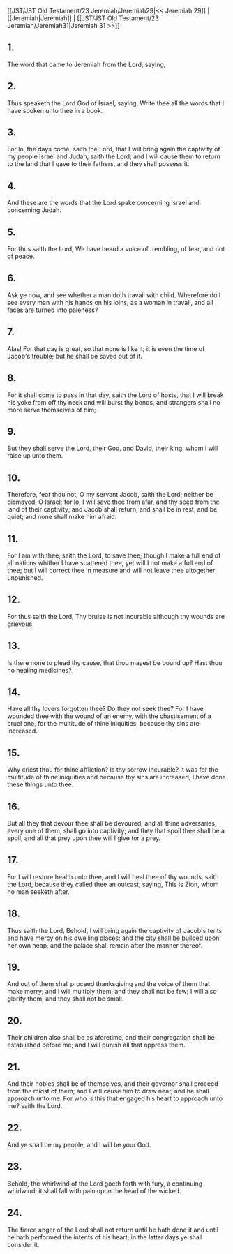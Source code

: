 [[JST/JST Old Testament/23 Jeremiah/Jeremiah29|<< Jeremiah 29]] | [[Jeremiah|Jeremiah]] | [[JST/JST Old Testament/23 Jeremiah/Jeremiah31|Jeremiah 31 >>]]
## 1.
The word that came to Jeremiah from the Lord, saying,
## 2.
Thus speaketh the Lord God of Israel, saying, Write thee all the words that I have spoken unto thee in a book.
## 3.
For lo, the days come, saith the Lord, that I will bring again the captivity of my people Israel and Judah, saith the Lord; and I will cause them to return to the land that I gave to their fathers, and they shall possess it.
## 4.
And these are the words that the Lord spake concerning Israel and concerning Judah.
## 5.
For thus saith the Lord, We have heard a voice of trembling, of fear, and not of peace.
## 6.
Ask ye now, and see whether a man doth travail with child. Wherefore do I see every man with his hands on his loins, as a woman in travail, and all faces are turned into paleness?
## 7.
Alas! For that day is great, so that none is like it; it is even the time of Jacob\'s trouble; but he shall be saved out of it.
## 8.
For it shall come to pass in that day, saith the Lord of hosts, that I will break his yoke from off thy neck and will burst thy bonds, and strangers shall no more serve themselves of him;
## 9.
But they shall serve the Lord, their God, and David, their king, whom I will raise up unto them.
## 10.
Therefore, fear thou not, O my servant Jacob, saith the Lord; neither be dismayed, O Israel; for lo, I will save thee from afar, and thy seed from the land of their captivity; and Jacob shall return, and shall be in rest, and be quiet; and none shall make him afraid.
## 11.
For I am with thee, saith the Lord, to save thee; though I make a full end of all nations whither I have scattered thee, yet will I not make a full end of thee; but I will correct thee in measure and will not leave thee altogether unpunished.
## 12.
For thus saith the Lord, Thy bruise is not incurable although thy wounds are grievous.
## 13.
Is there none to plead thy cause, that thou mayest be bound up? Hast thou no healing medicines?
## 14.
Have all thy lovers forgotten thee? Do they not seek thee? For I have wounded thee with the wound of an enemy, with the chastisement of a cruel one, for the multitude of thine iniquities, because thy sins are increased.
## 15.
Why criest thou for thine affliction? Is thy sorrow incurable? It was for the multitude of thine iniquities and because thy sins are increased, I have done these things unto thee.
## 16.
But all they that devour thee shall be devoured; and all thine adversaries, every one of them, shall go into captivity; and they that spoil thee shall be a spoil, and all that prey upon thee will I give for a prey.
## 17.
For I will restore health unto thee, and I will heal thee of thy wounds, saith the Lord, because they called thee an outcast, saying, This is Zion, whom no man seeketh after.
## 18.
Thus saith the Lord, Behold, I will bring again the captivity of Jacob\'s tents and have mercy on his dwelling places; and the city shall be builded upon her own heap, and the palace shall remain after the manner thereof.
## 19.
And out of them shall proceed thanksgiving and the voice of them that make merry; and I will multiply them, and they shall not be few; I will also glorify them, and they shall not be small.
## 20.
Their children also shall be as aforetime, and their congregation shall be established before me; and I will punish all that oppress them.
## 21.
And their nobles shall be of themselves, and their governor shall proceed from the midst of them; and I will cause him to draw near, and he shall approach unto me. For who is this that engaged his heart to approach unto me? saith the Lord.
## 22.
And ye shall be my people, and I will be your God.
## 23.
Behold, the whirlwind of the Lord goeth forth with fury, a continuing whirlwind; it shall fall with pain upon the head of the wicked.
## 24.
The fierce anger of the Lord shall not return until he hath done it and until he hath performed the intents of his heart; in the latter days ye shall consider it.

